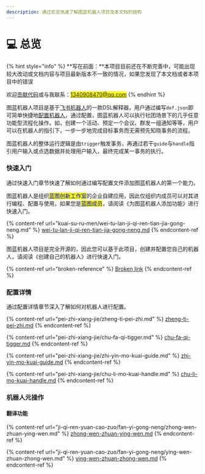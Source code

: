 ```yaml
---
description: 通过总览快速了解图蓝机器人项目及本文档的结构
---
```


# 💻 总览

{% hint style="info" %}
**写在前面：**本项目目前还在不断完善中，可能出现较大改动或文档内容与项目最新版本不一致的情况，如果您发现了本文档或者本项目中的错误

欢迎[贡献代码](https://github.com/1340908470/Tulan)或与我联系：<mark style="color:blue;">1340908470@qq.com</mark>
{% endhint %}

图蓝机器人项目是基于[飞书机器人](https://open.feishu.cn/document/ukTMukTMukTM/uATM04CMxQjLwEDN)的一款DSL解释器，用户通过编写`def.json`即可简单快捷地[配置机器人](pei-zhi-xiang-jie/zheng-ti-pei-zhi.md)，通过配置，图蓝机器人可以执行社团场景下的几乎任意功能型流程化操作。如，创建一个活动、预定一个会议、群发一组通知等等，用户可以在机器人的指引下，一步一步地完成目标事务而无需预先知晓事务的流程。

图蓝机器人的整体运行逻辑是由`trigger`触发事务，再通过若干`guide`与`handle`指引用户输入或点选数据并处理用户输入，最终完成某一事务的执行。

### 快速入门

通过快速入门章节快速了解如何通过编写配置文件添加图蓝机器人的第一个能力。

图蓝机器人是组织<mark style="color:blue;">蓝图创新工作室</mark>的企业自建应用，因此仅组织内成员可以对其进行编程、配置与使用，如果您是<mark style="color:blue;">蓝图成员</mark>，请阅读《为图蓝机器人添加功能》进行快速入门。

{% content-ref url="kuai-su-ru-men/wei-tu-lan-ji-qi-ren-tian-jia-gong-neng.md" %}
[wei-tu-lan-ji-qi-ren-tian-jia-gong-neng.md](kuai-su-ru-men/wei-tu-lan-ji-qi-ren-tian-jia-gong-neng.md)
{% endcontent-ref %}

图蓝机器人项目是完全开源的，因此您可以基于此项目，创建并配置您自己的机器人，请阅读《创建自己的机器人》进行快速入门。

{% content-ref url="broken-reference" %}
[Broken link](broken-reference)
{% endcontent-ref %}

### 配置详情

通过配置详情章节深入了解如何对机器人进行配置。

{% content-ref url="pei-zhi-xiang-jie/zheng-ti-pei-zhi.md" %}
[zheng-ti-pei-zhi.md](pei-zhi-xiang-jie/zheng-ti-pei-zhi.md)
{% endcontent-ref %}

{% content-ref url="pei-zhi-xiang-jie/chu-fa-qi-tigger.md" %}
[chu-fa-qi-tigger.md](pei-zhi-xiang-jie/chu-fa-qi-tigger.md)
{% endcontent-ref %}

{% content-ref url="pei-zhi-xiang-jie/zhi-yin-mo-kuai-guide.md" %}
[zhi-yin-mo-kuai-guide.md](pei-zhi-xiang-jie/zhi-yin-mo-kuai-guide.md)
{% endcontent-ref %}

{% content-ref url="pei-zhi-xiang-jie/chu-li-mo-kuai-handle.md" %}
[chu-li-mo-kuai-handle.md](pei-zhi-xiang-jie/chu-li-mo-kuai-handle.md)
{% endcontent-ref %}

### 机器人元操作

#### 翻译功能

{% content-ref url="ji-qi-ren-yuan-cao-zuo/fan-yi-gong-neng/zhong-wen-zhuan-ying-wen.md" %}
[zhong-wen-zhuan-ying-wen.md](ji-qi-ren-yuan-cao-zuo/fan-yi-gong-neng/zhong-wen-zhuan-ying-wen.md)
{% endcontent-ref %}

{% content-ref url="ji-qi-ren-yuan-cao-zuo/fan-yi-gong-neng/ying-wen-zhuan-zhong-wen.md" %}
[ying-wen-zhuan-zhong-wen.md](ji-qi-ren-yuan-cao-zuo/fan-yi-gong-neng/ying-wen-zhuan-zhong-wen.md)
{% endcontent-ref %}
